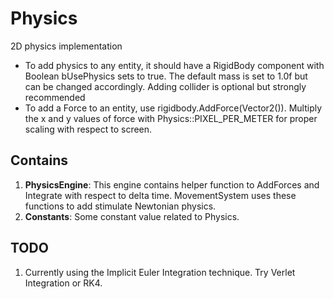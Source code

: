 # Physics

2D physics implementation

- To add physics to any entity, it should have a RigidBody component with Boolean bUsePhysics sets to true. The default mass is set to 1.0f but can be changed accordingly. Adding collider is optional but strongly recommended
- To add a Force to an entity, use rigidbody.AddForce(Vector2()). Multiply the x and y values of force with Physics::PIXEL_PER_METER for proper scaling with respect to screen.

## Contains

1. **PhysicsEngine**: This engine contains helper function to AddForces and Integrate with respect to delta time. MovementSystem uses these functions to add stimulate Newtonian physics.
2. **Constants**: Some constant value related to Physics.

## TODO

1. Currently using the Implicit Euler Integration technique. Try Verlet Integration or RK4.
